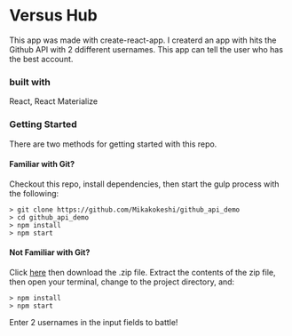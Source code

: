 # Versus Hub
This app was made with create-react-app.
I createrd an app with hits the Github API with 2 ddifferent usernames. This app can tell the user who has the best account.

### built with
React, React Materialize

### Getting Started
There are two methods for getting started with this repo.

#### Familiar with Git?
Checkout this repo, install dependencies, then start the gulp process with the following:

```
> git clone https://github.com/Mikakokeshi/github_api_demo
> cd github_api_demo
> npm install
> npm start
```

#### Not Familiar with Git?
Click [here](https://github.com/StephenGrider/ReactStarter/releases) then download the .zip file.  Extract the contents of the zip file, then open your terminal, change to the project directory, and:

```
> npm install
> npm start
```

Enter 2 usernames in the input fields to battle!
